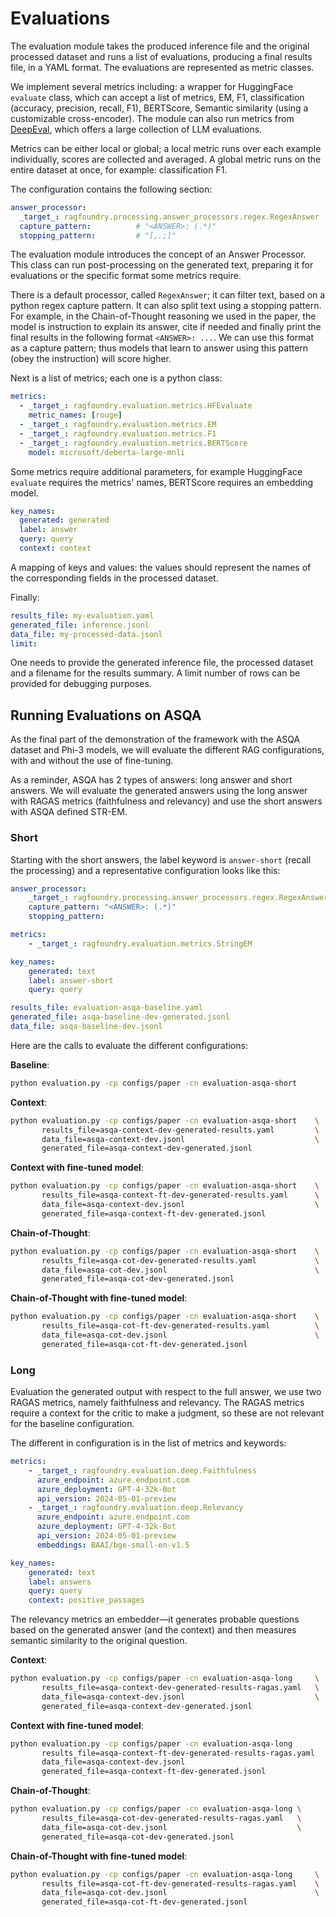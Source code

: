 # Evaluations

The evaluation module takes the produced inference file and the original processed dataset and runs a list of
evaluations, producing a final results file, in a YAML format. The evaluations are represented as metric classes.

We implement several metrics including: a wrapper for HuggingFace `evaluate` class, which can accept a list of metrics,
EM, F1, classification (accuracy, precision, recall, F1), BERTScore, Semantic similarity (using a customizable
cross-encoder). The module can also run metrics from [DeepEval](https://docs.confident-ai.com/docs/getting-started),
which offers a large collection of LLM evaluations.

Metrics can be either local or global; a local metric runs over each example individually, scores are collected and
averaged. A global metric runs on the entire dataset at once, for example: classification F1.


The configuration contains the following section:

```yaml
answer_processor:
  _target_: ragfoundry.processing.answer_processors.regex.RegexAnswer
  capture_pattern:          # "<ANSWER>: (.*)"
  stopping_pattern:         # "[,.;]"
```
The evaluation module introduces the concept of an Answer Processor. This class can run post-processing on the
generated text, preparing it for evaluations or the specific format some metrics require.

There is a default processor, called `RegexAnswer`; it can filter text, based on a python regex capture pattern. It can
also split text using a stopping pattern. For example, in the Chain-of-Thought reasoning we used in the paper, the model
is instruction to explain its answer, cite if needed and finally print the final results in the following format
`<ANSWER>: ...`. We can use this format as a capture pattern; thus models that learn to answer using this pattern (obey the
instruction) will score higher.

Next is a list of metrics; each one is a python class:
```yaml
metrics:
  - _target_: ragfoundry.evaluation.metrics.HFEvaluate
    metric_names: [rouge]
  - _target_: ragfoundry.evaluation.metrics.EM
  - _target_: ragfoundry.evaluation.metrics.F1
  - _target_: ragfoundry.evaluation.metrics.BERTScore
    model: microsoft/deberta-large-mnli
```

Some metrics require additional parameters, for example HuggingFace `evaluate` requires the metrics' names, BERTScore
requires an embedding model.

```yaml
key_names:
  generated: generated
  label: answer
  query: query
  context: context
```
A mapping of keys and values: the values should represent the names of the corresponding fields in the processed
dataset.

Finally:
```yaml
results_file: my-evaluation.yaml
generated_file: inference.jsonl
data_file: my-processed-data.jsonl
limit:
```

One needs to provide the generated inference file, the processed dataset and a filename for the results summary. A limit
number of rows can be provided for debugging purposes.

## Running Evaluations on ASQA

As the final part of the demonstration of the framework with the ASQA dataset and Phi-3 models, we will evaluate the
different RAG configurations, with and without the use of fine-tuning.

As a reminder, ASQA has 2 types of answers: long answer and short answers. We will evaluate the generated answers using
the long answer with RAGAS metrics (faithfulness and relevancy) and use the short answers with ASQA defined STR-EM.

### Short
Starting with the short answers, the label keyword is `answer-short` (recall the processing) and a representative
configuration looks like this:

```yaml
answer_processor:
    _target_: ragfoundry.processing.answer_processors.regex.RegexAnswer
    capture_pattern: "<ANSWER>: (.*)"
    stopping_pattern:

metrics:
    - _target_: ragfoundry.evaluation.metrics.StringEM

key_names:
    generated: text
    label: answer-short
    query: query

results_file: evaluation-asqa-baseline.yaml
generated_file: asqa-baseline-dev-generated.jsonl
data_file: asqa-baseline-dev.jsonl
```

Here are the calls to evaluate the different configurations:

**Baseline**:
```sh
python evaluation.py -cp configs/paper -cn evaluation-asqa-short
```

**Context**:
```sh
python evaluation.py -cp configs/paper -cn evaluation-asqa-short    \
       results_file=asqa-context-dev-generated-results.yaml         \
       data_file=asqa-context-dev.jsonl                             \
       generated_file=asqa-context-dev-generated.jsonl
```

**Context with fine-tuned model**:
```sh
python evaluation.py -cp configs/paper -cn evaluation-asqa-short    \
       results_file=asqa-context-ft-dev-generated-results.yaml      \
       data_file=asqa-context-dev.jsonl                             \
       generated_file=asqa-context-ft-dev-generated.jsonl
```

**Chain-of-Thought**:
```sh
python evaluation.py -cp configs/paper -cn evaluation-asqa-short    \
       results_file=asqa-cot-dev-generated-results.yaml             \
       data_file=asqa-cot-dev.jsonl                                 \
       generated_file=asqa-cot-dev-generated.jsonl
```

**Chain-of-Thought with fine-tuned model**:
```sh
python evaluation.py -cp configs/paper -cn evaluation-asqa-short    \
       results_file=asqa-cot-ft-dev-generated-results.yaml          \
       data_file=asqa-cot-dev.jsonl                                 \
       generated_file=asqa-cot-ft-dev-generated.jsonl
```


### Long
Evaluation the generated output with respect to the full answer, we use two RAGAS metrics, namely faithfulness and
relevancy. The RAGAS metrics require a context for the critic to make a judgment, so these are not relevant for the
baseline configuration.

The different in configuration is in the list of metrics and keywords:

```yaml
metrics:
    - _target_: ragfoundry.evaluation.deep.Faithfulness
      azure_endpoint: azure.endpoint.com
      azure_deployment: GPT-4-32k-Bot
      api_version: 2024-05-01-preview
    - _target_: ragfoundry.evaluation.deep.Relevancy
      azure_endpoint: azure.endpoint.com
      azure_deployment: GPT-4-32k-Bot
      api_version: 2024-05-01-preview
      embeddings: BAAI/bge-small-en-v1.5

key_names:
    generated: text
    label: answers
    query: query
    context: positive_passages
```

The relevancy metrics an embedder—it generates probable questions based on the generated answer (and the context) and
then measures semantic similarity to the original question.

**Context**:
```sh
python evaluation.py -cp configs/paper -cn evaluation-asqa-long     \
       results_file=asqa-context-dev-generated-results-ragas.yaml   \
       data_file=asqa-context-dev.jsonl                             \
       generated_file=asqa-context-dev-generated.jsonl
```

**Context with fine-tuned model**:
```sh
python evaluation.py -cp configs/paper -cn evaluation-asqa-long         \
       results_file=asqa-context-ft-dev-generated-results-ragas.yaml    \
       data_file=asqa-context-dev.jsonl                                 \
       generated_file=asqa-context-ft-dev-generated.jsonl
```

**Chain-of-Thought**:
```sh
python evaluation.py -cp configs/paper -cn evaluation-asqa-long \
       results_file=asqa-cot-dev-generated-results-ragas.yaml   \
       data_file=asqa-cot-dev.jsonl                             \
       generated_file=asqa-cot-dev-generated.jsonl
```

**Chain-of-Thought with fine-tuned model**:
```sh
python evaluation.py -cp configs/paper -cn evaluation-asqa-long     \
       results_file=asqa-cot-ft-dev-generated-results-ragas.yaml    \
       data_file=asqa-cot-dev.jsonl                                 \
       generated_file=asqa-cot-ft-dev-generated.jsonl
```




